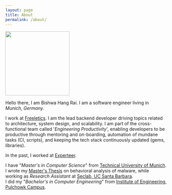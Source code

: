 ```yaml
---
layout: page
title: About
permalink: /about/
---
```

<img src="../images/avatar.jpg" width="200" height="200" />

Hello there, I am Bishwa Hang Rai. I am a software engineer living in *Munich, Germany*.

I work at [Freeletics][freeletics]. I am the lead backend developer driving topics related to architecture, system design, and scalability.
I am part of the cross-functional team called '_Engineering Productivity_', enabling developers to be productive through mentoring and on-boarding, automation of mundane tasks (CI, scripts), and keeping the tech stack continuously updated (gems, libraries).

In the past, I worked at [Experteer][experteer].


I have "_Master's in Computer Science_" from [Technical University of Munich][tum]. I wrote my [Master's Thesis][master-thesis] on behavioral analysis of malware, while working as _Research Assistant_ at [Seclab, UC Santa Barbara][seclab].  
I did my "_Bachelor's in Computer Engineering_" from [Institute of Engineering, Pulchowk Campus][ioe].


[freeletics]: https://freeletics.com
[experteer]: https://experteer.com
[master-thesis]: https://github.com/bishwahang/tum-thesis
[tum]: https://www.in.tum.de/en/cover-page/
[seclab]: https://seclab.cs.ucsb.edu/
[ioe]: https://ioe.edu.np/
